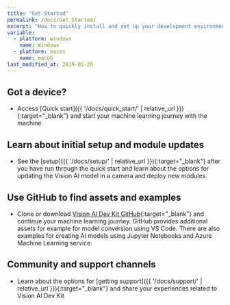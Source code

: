 ```yaml
---
title: "Get Started"
permalink: /docs/Get_Started/
excerpt: "How to quickly install and set up your development environment to use the Vision AI DevKit."
variable:
  - platform: windows
    name: Windows
  - platform: macos
    name: macOS
last_modified_at: 2019-05-28
---
```


## Got a device?

- Access [Quick start]({{ '/docs/quick_start/' | relative_url }}){:target="_blank"} and start your machine learning journey with the machine

## Learn about initial setup and module updates

- See the [setup]({{ '/docs/setup/' | relative_url }}){:target="_blank"} after you have run through the quick start and learn about the options for updating the Vision AI model in a camera and deploy new modules.

## Use GitHub to find assets and examples

- Clone or download [Vision AI Dev Kit GitHub](https://github.com/Microsoft/vision-ai-developer-kit){:target="_blank"} and continue your machine learning journey. GitHub provides additional assets for example for model conversion using VS Code. There are also examples for creating AI models using Jupyter Notebooks and Azure Machine Learning service.

## Community and support channels

- Learn about the options for [getting support]({{ '/docs/support/' | relative_url }}){:target="_blank"} and share your experiences related to Vision AI Dev Kit


